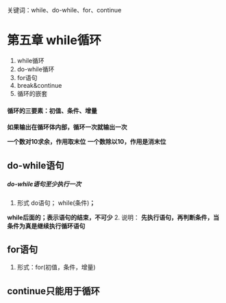 关键词：while、do-while、for、continue



# 第五章 while循环
1. while循环
2. do-while循环
3. for语句
4. break&continue
5. 循环的嵌套

#### 循环的三要素：**初值、条件、增量**

**如果输出在循环体内部，循环一次就输出一次**

**一个数对10求余，作用取末位**
**一个数除以10，作用是消末位**


## do-while语句
##### do-while语句至少执行一次
1. 形式 do语句；
        while(条件)**；**

**while后面的；表示语句的结束，不可少**
2. 说明：
**先执行语句，再判断条件，当条件为真是继续执行循环语句**

## for语句
1. 形式：for(初值，条件，增量)

## continue只能用于循环

